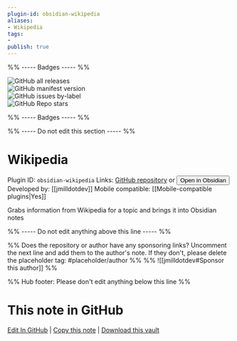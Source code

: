 ```yaml
---
plugin-id: obsidian-wikipedia
aliases:
- Wikipedia
tags: 
- 
publish: true
---
```


%% ----- Badges ----- %%

![GitHub all releases](https://img.shields.io/github/downloads/jmilldotdev/obsidian-wikipedia/total?color=573E7A&logo=github&style=for-the-badge)   
![GitHub manifest version](https://img.shields.io/github/manifest-json/v/jmilldotdev/obsidian-wikipedia?color=573E7A&logo=github&style=for-the-badge)   
![GitHub issues by-label](https://img.shields.io/github/issues/jmilldotdev/obsidian-wikipedia/help%20wanted?color=573E7A&logo=github&style=for-the-badge)   
![GitHub Repo stars](https://img.shields.io/github/stars/jmilldotdev/obsidian-wikipedia?color=573E7A&logo=github&style=for-the-badge)

%% ----- Badges ----- %%

%% ----- Do not edit this section ----- %%

# Wikipedia

Plugin ID: `obsidian-wikipedia`
Links: [GitHub repository](https://github.com/jmilldotdev/obsidian-wikipedia) or [<button id=HH>Open in Obsidian</button>](obsidian://goto-plugin?id=obsidian-wikipedia)
Developed by: [[jmilldotdev]]
Mobile compatible: [[Mobile-compatible plugins|Yes]]

Grabs information from Wikipedia for a topic and brings it into Obsidian notes

%% ----- Do not edit anything above this line ----- %% 

%% Does the repository or author have any sponsoring links? Uncomment the next line and add them to the author's note. If they don't, please delete the placeholder tag: #placeholder/author %%
%% ![[jmilldotdev#Sponsor this author]] %%

%% Hub footer: Please don't edit anything below this line %%

# This note in GitHub

<span class="git-footer">[Edit In GitHub](https://github.dev/obsidian-community/obsidian-hub/blob/main/02%20-%20Community%20Expansions/02.05%20All%20Community%20Expansions/Plugins/obsidian-wikipedia.md "git-hub-edit-note") | [Copy this note](https://raw.githubusercontent.com/obsidian-community/obsidian-hub/main/02%20-%20Community%20Expansions/02.05%20All%20Community%20Expansions/Plugins/obsidian-wikipedia.md "git-hub-copy-note") | [Download this vault](https://github.com/obsidian-community/obsidian-hub/archive/refs/heads/main.zip "git-hub-download-vault") </span>
